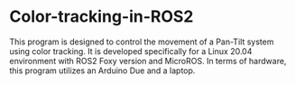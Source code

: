 # Color-tracking-in-ROS2

This program is designed to control the movement of a Pan-Tilt system using color tracking.
It is developed specifically for a Linux 20.04 environment with ROS2 Foxy version and MicroROS.
In terms of hardware, this program utilizes an Arduino Due and a laptop.
